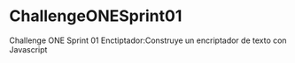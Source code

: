 # ChallengeONESprint01
Challenge ONE Sprint 01 Enctiptador:Construye un encriptador de texto con Javascript
